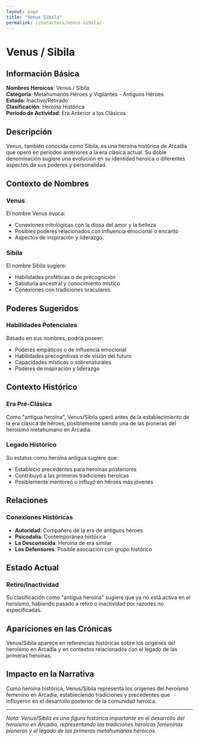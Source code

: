 ```yaml
---
layout: page
title: "Venus Sibila"
permalink: /characters/venus-sibila/
---
```


# Venus / Sibila

## Información Básica

**Nombres Heroicos**: Venus / Sibila  
**Categoría**: Metahumanos Héroes y Vigilantes - Antiguos Héroes  
**Estado**: Inactivo/Retirado  
**Clasificación**: Heroína Histórica  
**Período de Actividad**: Era Anterior a los Clásicos

## Descripción

Venus, también conocida como Sibila, es una heroína histórica de Arcadia que operó en períodos anteriores a la era clásica actual. Su doble denominación sugiere una evolución en su identidad heroica o diferentes aspectos de sus poderes y personalidad.

## Contexto de Nombres

### Venus
El nombre Venus evoca:
- Conexiones mitológicas con la diosa del amor y la belleza
- Posibles poderes relacionados con influencia emocional o encanto
- Aspectos de inspiración y liderazgo

### Sibila
El nombre Sibila sugiere:
- Habilidades proféticas o de precognición
- Sabiduría ancestral y conocimiento místico
- Conexiones con tradiciones oraculares

## Poderes Sugeridos

### Habilidades Potenciales
Basado en sus nombres, podría poseer:
- Poderes empáticos o de influencia emocional
- Habilidades precognitivas o de visión del futuro
- Capacidades místicas o sobrenaturales
- Poderes de inspiración y liderazgo

## Contexto Histórico

### Era Pre-Clásica
Como "antigua heroína", Venus/Sibila operó antes de la establecimiento de la era clásica de héroes, posiblemente siendo una de las pioneras del heroísmo metahumano en Arcadia.

### Legado Histórico
Su estatus como heroína antigua sugiere que:
- Estableció precedentes para heroínas posteriores
- Contribuyó a las primeras tradiciones heroicas
- Posiblemente mentoreó o influyó en héroes más jóvenes

## Relaciones

### Conexiones Históricas
- **Autoridad**: Compañero de la era de antiguos héroes
- **Psicodalia**: Contemporánea histórica
- **La Desconocida**: Heroína de era similar
- **Los Defensores**: Posible asociación con grupo histórico

## Estado Actual

### Retiro/Inactividad
Su clasificación como "antigua heroína" sugiere que ya no está activa en el heroísmo, habiendo pasado a retiro o inactividad por razones no especificadas.

## Apariciones en las Crónicas

Venus/Sibila aparece en referencias históricas sobre los orígenes del heroísmo en Arcadia y en contextos relacionados con el legado de las primeras heroínas.

## Impacto en la Narrativa

Como heroína histórica, Venus/Sibila representa los orígenes del heroísmo femenino en Arcadia, estableciendo tradiciones y precedentes que influyeron en el desarrollo posterior de la comunidad heroica.

---

*Nota: Venus/Sibila es una figura histórica importante en el desarrollo del heroísmo en Arcadia, representando las tradiciones heroicas femeninas pioneras y el legado de las primeras metahumanas heroicas.*